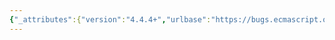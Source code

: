 ```yaml
---
{"_attributes":{"version":"4.4.4+","urlbase":"https://bugs.ecmascript.org/","maintainer":"dherman@mozilla.com"},"bug":{"bug_id":2191,"creation_ts":"2013-11-04 08:31:00 -0800","short_desc":"13.2.1  Let and Const Declarations: Missing \"[\"","delta_ts":"2013-11-08 13:08:42 -0800","product":"Draft for 6th Edition","component":"editorial issue","version":"Rev 20: October 28, 2013 Draft","rep_platform":"All","op_sys":"All","bug_status":"RESOLVED","resolution":"FIXED","priority":"Normal","bug_severity":"normal","everconfirmed":true,"reporter":{"uid":"andrebargull","name":"André Bargull"},"assigned_to":{"uid":"allen","name":"Allen Wirfs-Brock"},"long_desc":[{"commentid":6438,"comment_count":0,"who":{"uid":"andrebargull","name":"André Bargull"},"bug_when":"2013-11-04 08:31:31 -0800","thetext":"13.2.1.1 Static Semantics:  Early Errors\n\n> BindingIdentifier[default, yield] :\n>   +default] default\n\nAdd missing \"[\""},{"commentid":6440,"comment_count":1,"who":{"uid":"andrebargull","name":"André Bargull"},"bug_when":"2013-11-04 08:32:40 -0800","thetext":"13.2.1 rather than 13.2.1.1"},{"commentid":6448,"comment_count":2,"who":{"uid":"allen","name":"Allen Wirfs-Brock"},"bug_when":"2013-11-04 08:58:10 -0800","thetext":"fixed in rev21 editor's draft"},{"commentid":6503,"comment_count":3,"who":{"uid":"allen","name":"Allen Wirfs-Brock"},"bug_when":"2013-11-08 13:08:42 -0800","thetext":"fixed in rev21 draft"}]}}
---
```

